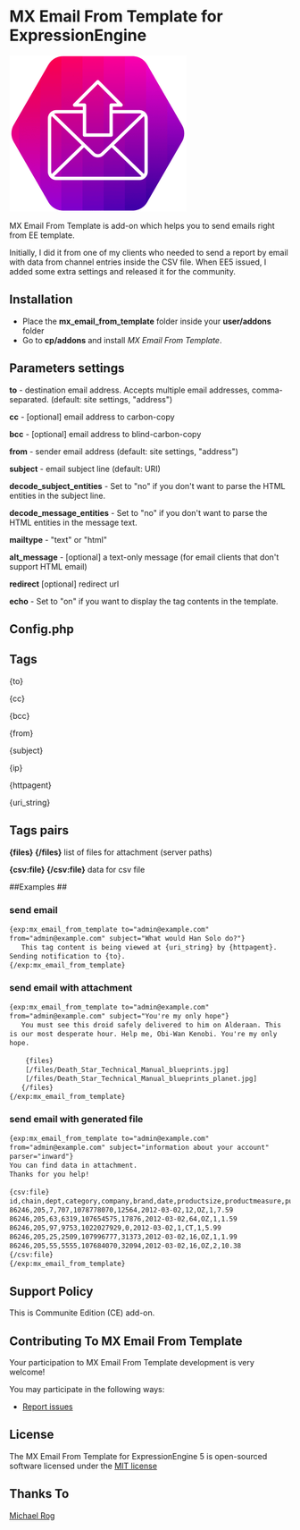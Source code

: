 # MX Email From Template for ExpressionEngine

![MX Email From Template for ExpressionEngine](resources/img/mx-email-from-template.png)

MX Email From Template is add-on which helps you to send emails right from EE template.

Initially, I did it from one of my clients who needed to send a report by email with data from channel entries inside the CSV file. When EE5 issued, I added some extra settings and released it for the community.

## Installation ##

* Place the **mx\_email\_from\_template** folder inside your **user/addons** folder
* Go to **cp/addons** and install *MX Email From Template*.

## Parameters settings ##
**to** - destination email address. Accepts multiple email addresses, comma-separated. (default: site settings, "address")

**cc** - [optional] email address to carbon-copy

**bcc** - [optional] email address to blind-carbon-copy

**from** - sender email address (default: site settings, "address")

**subject** - email subject line (default: URI)

**decode_subject_entities** - Set to "no" if you don't want to parse the HTML entities in the subject line.

**decode_message_entities** - Set to "no" if you don't want to parse the HTML entities in the message text.

**mailtype** - "text" or "html"

**alt_message** - [optional] a text-only message (for email clients that don't support HTML email)

**redirect** [optional] redirect url

**echo** - Set to "on" if you want to display the tag contents in the template.

## Config.php ##

## Tags ##

{to}

{cc}

{bcc}

{from}

{subject}

{ip}

{httpagent}

{uri_string}

## Tags pairs ##

**{files} {/files}** list of files for attachment (server paths)

**{csv:file} {/csv:file}** data for csv file

##Examples ##

### send email ###

	{exp:mx_email_from_template to="admin@example.com" from="admin@example.com" subject="What would Han Solo do?"}
	   This tag content is being viewed at {uri_string} by {httpagent}. Sending notification to {to}.
	{/exp:mx_email_from_template}

### send email with attachment ###

	{exp:mx_email_from_template to="admin@example.com" from="admin@example.com" subject="You're my only hope"}
	   You must see this droid safely delivered to him on Alderaan. This is our most desperate hour. Help me, Obi-Wan Kenobi. You're my only hope.

	    {files}
        [/files/Death_Star_Technical_Manual_blueprints.jpg]
        [/files/Death_Star_Technical_Manual_blueprints_planet.jpg]
       {/files}
	{/exp:mx_email_from_template}

### send email with generated file ###
	{exp:mx_email_from_template to="admin@example.com" from="admin@example.com" subject="information about your account" parser="inward"}
	You can find data in attachment.
	Thanks for you help!

	{csv:file}
	id,chain,dept,category,company,brand,date,productsize,productmeasure,purchasequantity,purchaseamount
	86246,205,7,707,1078778070,12564,2012-03-02,12,OZ,1,7.59 86246,205,63,6319,107654575,17876,2012-03-02,64,OZ,1,1.59 86246,205,97,9753,1022027929,0,2012-03-02,1,CT,1,5.99 86246,205,25,2509,107996777,31373,2012-03-02,16,OZ,1,1.99 86246,205,55,5555,107684070,32094,2012-03-02,16,OZ,2,10.38
	{/csv:file}
	{/exp:mx_email_from_template}

## Support Policy ##

This is Communite Edition (CE) add-on.

## Contributing To MX Email From Template ##

Your participation to MX Email From Template development is very welcome!

You may participate in the following ways:

* [Report issues](https://github.com/MaxLazar/mx-email-from-template/issues)


## License ##

The MX Email From Template for ExpressionEngine 5 is open-sourced software licensed under the [MIT license](http://opensource.org/licenses/MIT)

## Thanks To ##
[Michael Rog](https://rog.ee/email_from_template/)
